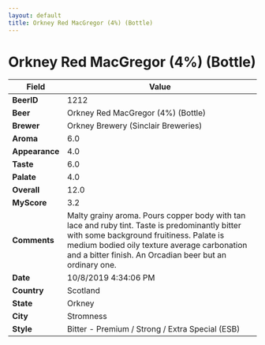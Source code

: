 ```yaml
---
layout: default
title: Orkney Red MacGregor (4%) (Bottle)
---
```


# Orkney Red MacGregor (4%) (Bottle)

| Field         | Value     |
|---------------|-----------|
| **BeerID** | 1212 |
| **Beer** | Orkney Red MacGregor (4%) (Bottle) |
| **Brewer** | Orkney Brewery (Sinclair Breweries) |
| **Aroma** | 6.0 |
| **Appearance** | 4.0 |
| **Taste** | 6.0 |
| **Palate** | 4.0 |
| **Overall** | 12.0 |
| **MyScore** | 3.2 |
| **Comments** | Malty grainy aroma. Pours copper body with tan lace and ruby tint. Taste is predominantly bitter with some background fruitiness. Palate is medium bodied oily texture average carbonation and a bitter finish. An Orcadian beer but an ordinary one. |
| **Date** | 10/8/2019 4:34:06 PM |
| **Country** | Scotland |
| **State** | Orkney |
| **City** | Stromness |
| **Style** | Bitter - Premium / Strong / Extra Special (ESB) |
